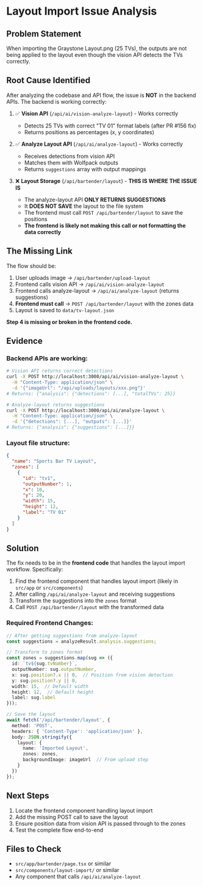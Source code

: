 # Layout Import Issue Analysis

## Problem Statement
When importing the Graystone Layout.png (25 TVs), the outputs are not being applied to the layout even though the vision API detects the TVs correctly.

## Root Cause Identified

After analyzing the codebase and API flow, the issue is **NOT** in the backend APIs. The backend is working correctly:

1. ✅ **Vision API** (`/api/ai/vision-analyze-layout`) - Works correctly
   - Detects 25 TVs with correct "TV 01" format labels (after PR #156 fix)
   - Returns positions as percentages (x, y coordinates)
   
2. ✅ **Analyze Layout API** (`/api/ai/analyze-layout`) - Works correctly
   - Receives detections from vision API
   - Matches them with Wolfpack outputs
   - Returns `suggestions` array with output mappings
   
3. ❌ **Layout Storage** (`/api/bartender/layout`) - **THIS IS WHERE THE ISSUE IS**
   - The analyze-layout API **ONLY RETURNS SUGGESTIONS**
   - It **DOES NOT SAVE** the layout to the file system
   - The frontend must call `POST /api/bartender/layout` to save the positions
   - **The frontend is likely not making this call or not formatting the data correctly**

## The Missing Link

The flow should be:
1. User uploads image → `/api/bartender/upload-layout`
2. Frontend calls vision API → `/api/ai/vision-analyze-layout` 
3. Frontend calls analyze-layout → `/api/ai/analyze-layout` (returns suggestions)
4. **Frontend must call** → `POST /api/bartender/layout` with the zones data
5. Layout is saved to `data/tv-layout.json`

**Step 4 is missing or broken in the frontend code.**

## Evidence

### Backend APIs are working:
```bash
# Vision API returns correct detections
curl -X POST http://localhost:3000/api/ai/vision-analyze-layout \
  -H "Content-Type: application/json" \
  -d '{"imageUrl": "/api/uploads/layouts/xxx.png"}'
# Returns: {"analysis": {"detections": [...], "totalTVs": 25}}

# Analyze-layout returns suggestions
curl -X POST http://localhost:3000/api/ai/analyze-layout \
  -H "Content-Type: application/json" \
  -d '{"detections": [...], "outputs": [...]}'
# Returns: {"analysis": {"suggestions": [...]}}
```

### Layout file structure:
```json
{
  "name": "Sports Bar TV Layout",
  "zones": [
    {
      "id": "tv1",
      "outputNumber": 1,
      "x": 10,
      "y": 20,
      "width": 15,
      "height": 12,
      "label": "TV 01"
    }
  ]
}
```

## Solution

The fix needs to be in the **frontend code** that handles the layout import workflow. Specifically:

1. Find the frontend component that handles layout import (likely in `src/app` or `src/components`)
2. After calling `/api/ai/analyze-layout` and receiving suggestions
3. Transform the suggestions into the `zones` format
4. Call `POST /api/bartender/layout` with the transformed data

### Required Frontend Changes:

```typescript
// After getting suggestions from analyze-layout
const suggestions = analyzeResult.analysis.suggestions;

// Transform to zones format
const zones = suggestions.map(sug => ({
  id: `tv${sug.tvNumber}`,
  outputNumber: sug.outputNumber,
  x: sug.position?.x || 0,  // Position from vision detection
  y: sug.position?.y || 0,
  width: 15,  // Default width
  height: 12,  // Default height
  label: sug.label
}));

// Save the layout
await fetch('/api/bartender/layout', {
  method: 'POST',
  headers: { 'Content-Type': 'application/json' },
  body: JSON.stringify({
    layout: {
      name: 'Imported Layout',
      zones: zones,
      backgroundImage: imageUrl  // From upload step
    }
  })
});
```

## Next Steps

1. Locate the frontend component handling layout import
2. Add the missing POST call to save the layout
3. Ensure position data from vision API is passed through to the zones
4. Test the complete flow end-to-end

## Files to Check

- `src/app/bartender/page.tsx` or similar
- `src/components/layout-import/` or similar
- Any component that calls `/api/ai/analyze-layout`
